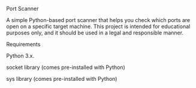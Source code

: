 Port Scanner

A simple Python-based port scanner that helps you check which ports are open on a specific target machine. 
This project is intended for educational purposes only, and it should be used in a legal and responsible manner.


Requirements

Python 3.x.

socket library (comes pre-installed with Python)

sys library (comes pre-installed with Python)

